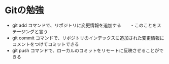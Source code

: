 # Gitの勉強
- git add コマンドで、リポジトリに変更情報を追加する
　　- このことをステージングと言う
- git commit コマンドで、リポジトリのインデックスに追加された変更情報にコメントをつけてコミットできる
- git push コマンドで、ローカルのコミットをリモートに反映させることができる
